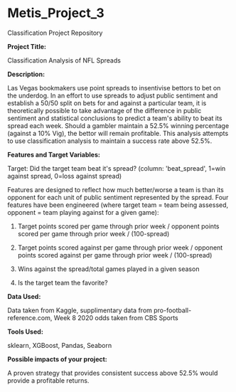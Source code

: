 # Metis_Project_3
Classification Project Repository


**Project Title:** 

Classification Analysis of NFL Spreads 

**Description:**

Las Vegas bookmakers use point spreads to insentivise bettors to bet on the underdog. In an effort to use spreads to adjust public sentiment
and establish a 50/50 split on bets for and against a particular team, it is theoretically possible to take advantage of the difference in public 
sentiment and statistical conclusions to predict a team's ability to beat its spread each week. Should a gambler maintain a 52.5% winning percentage 
(against a 10% Vig), the bettor will remain profitable. This analysis attempts to use classification analysis to maintain a success rate above 52.5%.

**Features and Target Variables:**

Target: Did the target team beat it's spread? (column: 'beat_spread', 1=win against spread, 0=loss against spread)

Features are designed to reflect how much better/worse a team is than its opponent for each unit of public sentiment represented by the spread. 
Four features have been engineered (where target team = team being assessed, opponent = team playing against for a given game):

1. Target points scored per game through prior week / opponent points scored per game through prior week / (100-spread)

2. Target points scored against per game through prior week / opponent points scored against per game through prior week / (100-spread)

3. Wins against the spread/total games played in a given season

4. Is the target team the favorite?

**Data Used:**

Data taken from Kaggle, supplimentary data from pro-football-reference.com, Week 8 2020 odds taken from CBS Sports

**Tools Used:**

sklearn, XGBoost, Pandas, Seaborn

**Possible impacts of your project:**

A proven strategy that provides consistent success above 52.5% would provide a profitable returns.
